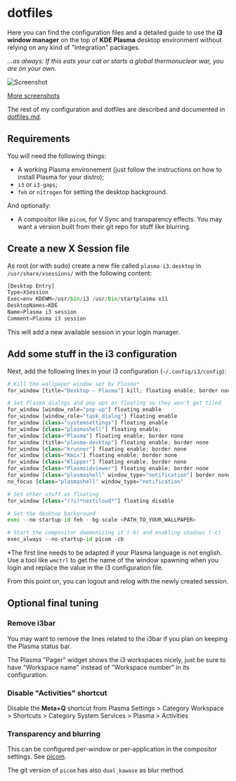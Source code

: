 # dotfiles

Here you can find the configuration files and a detailed guide to use the **i3 window manager** on the top of **KDE Plasma** desktop environment without relying on any kind of "integration" packages.

*...as always: If this eats your cat or starts a global thermonuclear war, you are on your own.*

![Screenshot](https://i.imgur.com/Wipid81.png "General Screenshot")

[More screenshots](http://imgur.com/a/KzJZn)

The rest of my configuration and dotfiles are described and documented in [dotfiles.md](dotfiles.md).

## Requirements

You will need the following things:

- A working Plasma environement (just follow the instructions on how to install Plasma for your distro);
- `i3` or `i3-gaps`;
- `feh` or `nitrogen` for setting the desktop background.

And optionally:

- A compositor like `picom`, for V Sync and transparency effects. You may want a version built from their git repo for stuff like blurring.

## Create a new X Session file

As root (or with sudo) create a new file called `plasma-i3.desktop` in `/usr/share/xsessions/` with the following content:

```python
[Desktop Entry]
Type=XSession
Exec=env KDEWM=/usr/bin/i3 /usr/bin/startplasma-x11
DesktopNames=KDE
Name=Plasma i3 session
Comment=Plasma i3 session
```

This will add a new available session in your login manager.

## Add some stuff in the i3 configuration

Next, add the following lines in your i3 configuration (`~/.config/i3/config`):

```python
# Kill the wallpaper window set by Plasma*
for_window [title="Desktop — Plasma"] kill; floating enable; border none

# Set Plasma dialogs and pop ups as floating so they won't get tiled
for_window [window_role="pop-up"] floating enable
for_window [window_role="task_dialog"] floating enable
for_window [class="systemsettings"] floating enable
for_window [class="plasmashell"] floating enable;
for_window [class="Plasma"] floating enable; border none
for_window [title="plasma-desktop"] floating enable; border none
for_window [class="krunner"] floating enable; border none
for_window [class="Kmix"] floating enable; border none
for_window [class="Klipper"] floating enable; border none
for_window [class="Plasmoidviewer"] floating enable; border none
for_window [class="plasmashell" window_type="notification"] border none, move right 700px, move down 450px
no_focus [class="plasmashell" window_type="notification"

# Set other stuff as floating
for_window [class="(?i)*nextcloud*"] floating disable

# Set the desktop background
exec --no-startup-id feh --bg-scale <PATH_TO_YOUR_WALLPAPER>

# Start the compositor daemonizing it (-b) and enabling shadows (-c)
exec_always --no-startup-id picom -cb
```

\*The first line needs to be adapted if your Plasma language is not english. Use a tool like `wmctrl` to get the name of the window spawning when you login and replace the value in the i3 configuration file.

From this point on, you can logout and relog with the newly created session.

## Optional final tuning

### Remove i3bar

You may want to remove the lines related to the i3bar if you plan on keeping the Plasma status bar.

The Plasma "Pager" widget shows the i3 workspaces nicely, just be sure to have "Workspace name" instead of "Workspace number" in its configuration.

### Disable "Activities" shortcut

Disable the **Meta+Q** shortcut from Plasma Settings > Category Workspace > Shortcuts > Category System Services > Plasma > Activities

### Transparency and blurring

This can be configured per-window or per-application in the compositor settings. See [picom](https://wiki.archlinux.org/title/Picom). 

The git version of `picom` has also `dual_kawase` as blur method.
